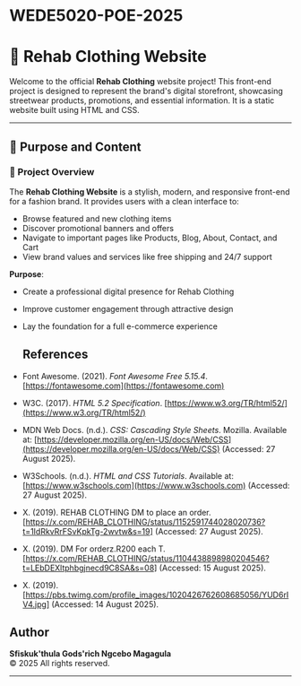 # WEDE5020-POE-2025

# 👕 Rehab Clothing Website

Welcome to the official **Rehab Clothing** website project! This front-end project is designed to represent the brand's digital storefront, showcasing streetwear products, promotions, and essential information. It is a static website built using HTML and CSS.

---

## 📌 Purpose and Content

### 📝 Project Overview

The **Rehab Clothing Website** is a stylish, modern, and responsive front-end for a fashion brand. It provides users with a clean interface to:

- Browse featured and new clothing items
- Discover promotional banners and offers
- Navigate to important pages like Products, Blog, About, Contact, and Cart
- View brand values and services like free shipping and 24/7 support

**Purpose**:
- Create a professional digital presence for Rehab Clothing
- Improve customer engagement through attractive design
- Lay the foundation for a full e-commerce experience


  ## References

- Font Awesome. (2021). *Font Awesome Free 5.15.4*. [https://fontawesome.com](https://fontawesome.com)
- W3C. (2017). *HTML 5.2 Specification*. [https://www.w3.org/TR/html52/](https://www.w3.org/TR/html52/)
- MDN Web Docs. (n.d.). *CSS: Cascading Style Sheets*. Mozilla. Available at: [https://developer.mozilla.org/en-US/docs/Web/CSS](https://developer.mozilla.org/en-US/docs/Web/CSS) (Accessed: 27 August 2025).
- W3Schools. (n.d.). *HTML and CSS Tutorials*. Available at: [https://www.w3schools.com](https://www.w3schools.com) (Accessed: 27 August 2025).
- X. (2019). REHAB CLOTHING DM to place an order.[https://x.com/REHAB_CLOTHING/status/1152591744028020736?t=1IdRkvRrFSvKpkTg-2wvtw&s=19] (Accessed: 27 August 2025).
- X. (2019). DM For orderz.R200 each T.[https://x.com/REHAB_CLOTHING/status/1104438898980204546?t=LEbDEXltphbgjnecd9C8SA&s=08] (Accessed: 15 August 2025).
- X. (2019). [https://pbs.twimg.com/profile_images/1020426762608685056/YUD6rIV4.jpg] (Accessed: 14 August 2025).
## Author

**Sfiskuk'thula Gods'rich Ngcebo Magagula**  
© 2025 All rights reserved.

---


